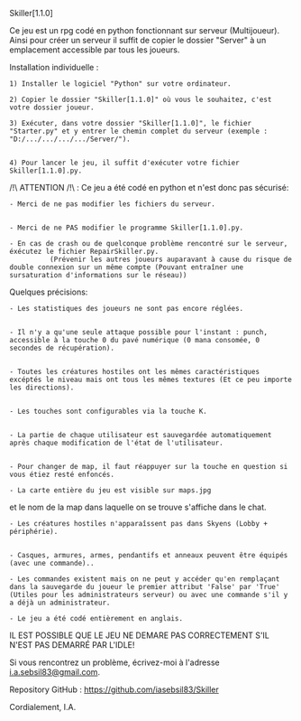 ﻿Skiller[1.1.0]




Ce jeu est un rpg codé en python fonctionnant sur serveur (Multijoueur).
Ainsi pour créer un serveur il suffit de copier le dossier "Server" à un emplacement accessible par tous les joueurs.


Installation individuelle :

	1) Installer le logiciel "Python" sur votre ordinateur.

	2) Copier le dossier "Skiller[1.1.0]" où vous le souhaitez, c'est votre dossier joueur.

	3) Exécuter, dans votre dossier "Skiller[1.1.0]", le fichier "Starter.py" et y entrer le chemin complet du serveur (exemple : "D:/.../.../.../.../Server/").


	4) Pour lancer le jeu, il suffit d'exécuter votre fichier Skiller[1.1.0].py.






/!\ ATTENTION /!\ : Ce jeu a été codé en python et n'est donc pas sécurisé:


	- Merci de ne pas modifier les fichiers du serveur.


	- Merci de ne PAS modifier le programme Skiller[1.1.0].py.

	- En cas de crash ou de quelconque problème rencontré sur le serveur, éxécutez le fichier RepairSkiller.py.
			  (Prévenir les autres joueurs auparavant à cause du risque de double connexion sur un même compte (Pouvant entraîner une sursaturation d'informations sur le réseau))







Quelques précisions:


	- Les statistiques des joueurs ne sont pas encore réglées.


	- Il n'y a qu'une seule attaque possible pour l'instant : punch, accessible à la touche 0 du pavé numérique (0 mana consomée, 0 secondes de récupération).


	- Toutes les créatures hostiles ont les mêmes caractéristiques excéptés le niveau mais ont tous les mêmes textures (Et ce peu importe les directions).


	- Les touches sont configurables via la touche K.


	- La partie de chaque utilisateur est sauvegardée automatiquement après chaque modification de l'état de l'utilisateur.


	- Pour changer de map, il faut réappuyer sur la touche en question si vous étiez resté enfoncés.

	- La carte entière du jeu est visible sur maps.jpg
 et le nom de la map dans laquelle on se trouve s'affiche dans le chat.

	- Les créatures hostiles n'apparaîssent pas dans Skyens (Lobby + périphérie).


	- Casques, armures, armes, pendantifs et anneaux peuvent être équipés (avec une commande)..

	- Les commandes existent mais on ne peut y accéder qu'en remplaçant dans la sauvegarde du joueur le premier attribut 'False' par 'True' (Utiles pour les administrateurs serveur) ou avec une commande s'il y a déjà un administrateur.

	- Le jeu a été codé entièrement en anglais.



IL EST POSSIBLE QUE LE JEU NE DEMARE PAS CORRECTEMENT S'IL N'EST PAS DEMARRÉ PAR L'IDLE!


Si vous rencontrez un problème, écrivez-moi à l'adresse i.a.sebsil83@gmail.com.

Repository GitHub : https://github.com/iasebsil83/Skiller

Cordialement, I.A.

